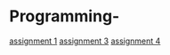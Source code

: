 # Programming-

[assignment 1](https://github.com/AdrianKrsmanovic/Programming-/blob/master/assignment2-checkpoint.ipynb)
[assignment 3](https://github.com/AdrianKrsmanovic/Programming-/blob/master/Assignment%203%20Krsmanovic-checkpoint.ipynb)
[assignment 4](https://github.com/AdrianKrsmanovic/Programming-/blob/master/Assignment%204.ipynb)
